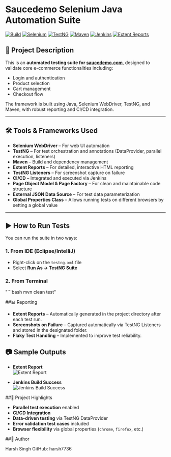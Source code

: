 # Saucedemo Selenium Java Automation Suite

[![Build](https://img.shields.io/badge/build-passing-brightgreen)](https://github.com/harsh7736/saucedemo-selenium-java-automation/actions)
[![Selenium](https://img.shields.io/badge/Selenium-WebDriver-blue)](https://www.selenium.dev/)
[![TestNG](https://img.shields.io/badge/TestNG-Framework-orange)](https://testng.org/)
[![Maven](https://img.shields.io/badge/Maven-Build-yellow)](https://maven.apache.org/)
[![Jenkins](https://img.shields.io/badge/CI%2FCD-Jenkins-red)](https://www.jenkins.io/)
[![Extent Reports](https://img.shields.io/badge/Reporting-ExtentReports-purple)](https://www.extentreports.com/)


## 📌 Project Description
This is an **automated testing suite for [saucedemo.com](https://www.saucedemo.com)**, designed to validate core e-commerce functionalities including:
- Login and authentication  
- Product selection  
- Cart management  
- Checkout flow  

The framework is built using Java, Selenium WebDriver, TestNG, and Maven, with robust reporting and CI/CD integration.

---

## 🛠️ Tools & Frameworks Used
- **Selenium WebDriver** – For web UI automation  
- **TestNG** – For test orchestration and annotations (DataProvider, parallel execution, listeners)  
- **Maven** – Build and dependency management  
- **Extent Reports** – For detailed, interactive HTML reporting  
- **TestNG Listeners** – For screenshot capture on failure  
- **CI/CD** – Integrated and executed via Jenkins  
- **Page Object Model & Page Factory** – For clean and maintainable code structure  
- **External JSON Data Source** – For test data parameterization  
- **Global Properties Class** – Allows running tests on different browsers by setting a global value  

---

## ▶️ How to Run Tests
You can run the suite in two ways:

### **1. From IDE (Eclipse/IntelliJ)**
- Right-click on the `testng.xml` file  
- Select **Run As → TestNG Suite**

### **2. From Terminal**
"```bash
mvn clean test"




##📊 Reporting

- **Extent Reports** – Automatically generated in the project directory after each test run.  
- **Screenshots on Failure** – Captured automatically via TestNG Listeners and stored in the designated folder.  
- **Flaky Test Handling** – Implemented to improve test reliability.



## 📷 Sample Outputs

- **Extent Report**  
  ![Extent Report](screenshots/extent-report.png)  

- **Jenkins Build Success**  
  ![Jenkins Build Success](screenshots/jenkins-build-success.png)  


##📂 Project Highlights

- **Parallel test execution** enabled
- **CI/CD Integration**
- **Data-driven testing** via TestNG DataProvider  
- **Error validation test cases** included  
- **Browser flexibility** via global properties (`chrome`, `firefox`, etc.)  



##👤 Author

Harsh Singh
GitHub: harsh7736
